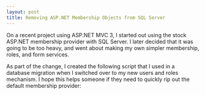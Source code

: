 ```yaml
---
layout: post
title: Removing ASP.NET Membership Objects from SQL Server
---
```


On a recent project using ASP.NET MVC 3, I started out using the stock ASP.NET membership provider with SQL Server. I later decided that it was going to be too heavy, and went about making my own simpler membership, roles, and form services.

As part of the change, I created the following script that I used in a database migration when I switched over to my new users and roles mechanism. I hope this helps someone if they need to quickly rip out the default membership provider:

<script src="https://gist.github.com/942148.js"> </script>